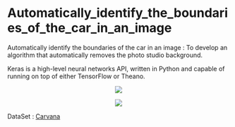 # Automatically_identify_the_boundaries_of_the_car_in_an_image
Automatically identify the boundaries of the car in an image : To develop an algorithm that automatically removes the photo studio background.

<p>
Keras is a high-level neural networks API, written in Python and capable of running on top of either TensorFlow or Theano. 
</p>

<p align="center"><img src="https://blog.keras.io/img/keras-tensorflow-logo.jpg" /></p>

<p align="center"><img src="https://lmb.informatik.uni-freiburg.de/people/ronneber/u-net/u-net-architecture.png" /></p>

DataSet : [Carvana](https://www.kaggle.com/c/carvana-image-masking-challenge)
